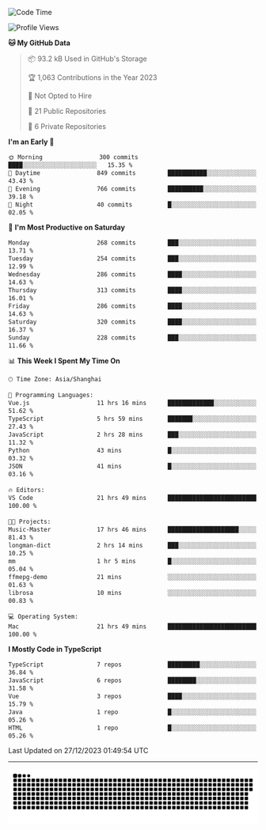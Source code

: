 <!--
<picture>
  <source
    srcset="https://github-readme-stats.vercel.app/api?username=kevinxft&show_icons=true&theme=dark"
    media="(prefers-color-scheme: dark)"
  />
  <source
    srcset="https://github-readme-stats.vercel.app/api?username=kevinxft&show_icons=true"
    media="(prefers-color-scheme: light), (prefers-color-scheme: no-preference)"
  />
  <img src="https://github-readme-stats.vercel.app/api?username=kevinxft&show_icons=true" />
</picture>
-->

<!--START_SECTION:waka-->
![Code Time](http://img.shields.io/badge/Code%20Time-1%2C413%20hrs%2046%20mins-blue)

![Profile Views](http://img.shields.io/badge/Profile%20Views-0-blue)

**🐱 My GitHub Data** 

> 📦 93.2 kB Used in GitHub's Storage 
 > 
> 🏆 1,063 Contributions in the Year 2023
 > 
> 🚫 Not Opted to Hire
 > 
> 📜 21 Public Repositories 
 > 
> 🔑 6 Private Repositories 
 > 
**I'm an Early 🐤** 

```text
🌞 Morning                300 commits         ████░░░░░░░░░░░░░░░░░░░░░   15.35 % 
🌆 Daytime                849 commits         ███████████░░░░░░░░░░░░░░   43.43 % 
🌃 Evening                766 commits         ██████████░░░░░░░░░░░░░░░   39.18 % 
🌙 Night                  40 commits          █░░░░░░░░░░░░░░░░░░░░░░░░   02.05 % 
```
📅 **I'm Most Productive on Saturday** 

```text
Monday                   268 commits         ███░░░░░░░░░░░░░░░░░░░░░░   13.71 % 
Tuesday                  254 commits         ███░░░░░░░░░░░░░░░░░░░░░░   12.99 % 
Wednesday                286 commits         ████░░░░░░░░░░░░░░░░░░░░░   14.63 % 
Thursday                 313 commits         ████░░░░░░░░░░░░░░░░░░░░░   16.01 % 
Friday                   286 commits         ████░░░░░░░░░░░░░░░░░░░░░   14.63 % 
Saturday                 320 commits         ████░░░░░░░░░░░░░░░░░░░░░   16.37 % 
Sunday                   228 commits         ███░░░░░░░░░░░░░░░░░░░░░░   11.66 % 
```


📊 **This Week I Spent My Time On** 

```text
🕑︎ Time Zone: Asia/Shanghai

💬 Programming Languages: 
Vue.js                   11 hrs 16 mins      █████████████░░░░░░░░░░░░   51.62 % 
TypeScript               5 hrs 59 mins       ███████░░░░░░░░░░░░░░░░░░   27.43 % 
JavaScript               2 hrs 28 mins       ███░░░░░░░░░░░░░░░░░░░░░░   11.32 % 
Python                   43 mins             █░░░░░░░░░░░░░░░░░░░░░░░░   03.32 % 
JSON                     41 mins             █░░░░░░░░░░░░░░░░░░░░░░░░   03.16 % 

🔥 Editors: 
VS Code                  21 hrs 49 mins      █████████████████████████   100.00 % 

🐱‍💻 Projects: 
Music-Master             17 hrs 46 mins      ████████████████████░░░░░   81.43 % 
longman-dict             2 hrs 14 mins       ███░░░░░░░░░░░░░░░░░░░░░░   10.25 % 
mm                       1 hr 5 mins         █░░░░░░░░░░░░░░░░░░░░░░░░   05.04 % 
ffmepg-demo              21 mins             ░░░░░░░░░░░░░░░░░░░░░░░░░   01.63 % 
librosa                  10 mins             ░░░░░░░░░░░░░░░░░░░░░░░░░   00.83 % 

💻 Operating System: 
Mac                      21 hrs 49 mins      █████████████████████████   100.00 % 
```

**I Mostly Code in TypeScript** 

```text
TypeScript               7 repos             █████████░░░░░░░░░░░░░░░░   36.84 % 
JavaScript               6 repos             ████████░░░░░░░░░░░░░░░░░   31.58 % 
Vue                      3 repos             ████░░░░░░░░░░░░░░░░░░░░░   15.79 % 
Java                     1 repo              █░░░░░░░░░░░░░░░░░░░░░░░░   05.26 % 
HTML                     1 repo              █░░░░░░░░░░░░░░░░░░░░░░░░   05.26 % 
```




 Last Updated on 27/12/2023 01:49:54 UTC
<!--END_SECTION:waka-->

---

<picture>
  <source media="(prefers-color-scheme: dark)" srcset="https://raw.githubusercontent.com/kevinxft/kevinxft/output/github-contribution-grid-snake-dark.svg">
  <source media="(prefers-color-scheme: light)" srcset="https://raw.githubusercontent.com/kevinxft/kevinxft/output/github-contribution-grid-snake.svg">
  <img alt="github contribution grid snake animation" src="https://raw.githubusercontent.com/kevinxft/kevinxft/output/github-contribution-grid-snake.svg">
</picture>